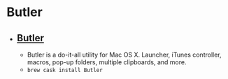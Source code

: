 # Butler
- [Butler](https://manytricks.com/butler/)
  - 
  - Butler is a do-it-all utility for Mac OS X. Launcher, iTunes controller, macros, pop-up folders, multiple clipboards, and more.
  - `brew cask install Butler`
